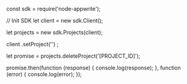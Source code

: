 const sdk = require('node-appwrite');

// Init SDK
let client = new sdk.Client();

let projects = new sdk.Projects(client);

client
    .setProject('')
;

let promise = projects.deleteProject('[PROJECT_ID]');

promise.then(function (response) {
    console.log(response);
}, function (error) {
    console.log(error);
});